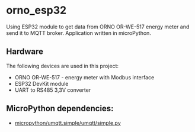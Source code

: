 # orno_esp32

Using ESP32 module to get data from ORNO OR-WE-517 energy meter and send it to MQTT broker.
Application written in microPython.

## Hardware
The following devices are used in this project:
- ORNO OR-WE-517 - energy meter with Modbus interface
- ESP32 DevKit module
- UART to RS485 3,3V converter

## MicroPython dependencies:
* [micropython/umqtt.simple/umqtt/simple.py](https://github.com/micropython/micropython-lib/blob/master/micropython/umqtt.simple/umqtt/simple.py)


